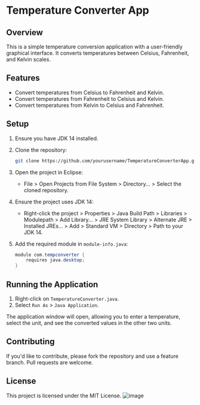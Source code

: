 # Temperature Converter App

## Overview

This is a simple temperature conversion application with a user-friendly graphical interface. It converts temperatures between Celsius, Fahrenheit, and Kelvin scales.

## Features

- Convert temperatures from Celsius to Fahrenheit and Kelvin.
- Convert temperatures from Fahrenheit to Celsius and Kelvin.
- Convert temperatures from Kelvin to Celsius and Fahrenheit.

## Setup

1. Ensure you have JDK 14 installed.
2. Clone the repository:
    ```bash
    git clone https://github.com/yourusername/TemperatureConverterApp.git
    ```
3. Open the project in Eclipse:
    - File > Open Projects from File System > Directory... > Select the cloned repository.

4. Ensure the project uses JDK 14:
    - Right-click the project > Properties > Java Build Path > Libraries > Modulepath > Add Library... > JRE System Library > Alternate JRE > Installed JREs... > Add > Standard VM > Directory > Path to your JDK 14.

5. Add the required module in `module-info.java`:
    ```java
    module com.tempconverter {
        requires java.desktop;
    }
    ```

## Running the Application

1. Right-click on `TemperatureConverter.java`.
2. Select `Run As` > `Java Application`.

The application window will open, allowing you to enter a temperature, select the unit, and see the converted values in the other two units.

## Contributing

If you'd like to contribute, please fork the repository and use a feature branch. Pull requests are welcome.



## License

This project is licensed under the MIT License.
![image](https://github.com/MASRITA19/PRODIGY_SD_01/assets/90557850/502a6420-c944-4bc4-b5cd-8ad128659707)

